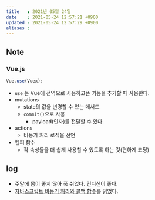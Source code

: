 ```yaml
---
title   : 2021년 05월 24일
date    : 2021-05-24 12:57:21 +0900
updated : 2021-05-24 12:57:29 +0900
aliases : 
---
```

## Note

### Vue.js 
```javascript
Vue.use(Vuex);
```
- `use` 는 Vue에 전역으로 사용하고픈 기능을 추가할 때 사용한다. 
- mutations 
  - state의 값을 변경할 수 있는 메서드 
  - `commit()`으로 사용 
    - payload(인자)를 전달할 수 있다. 
- actions
  - 비동기 처리 로직을 선언 
- 헬퍼 함수
  - 각 속성들을 더 쉽게 사용할 수 있도록 하는 것(편하게 코딩)

## log 
- 주말에 몸이 좋지 않아 푹 쉬었다. 컨디션이 좋다. 
- [자바스크립트 비동기 처리와 콜백 함수](https://tir.netlify.app/#/Study/javascript-asynchronous-operation)를 읽었다. 


